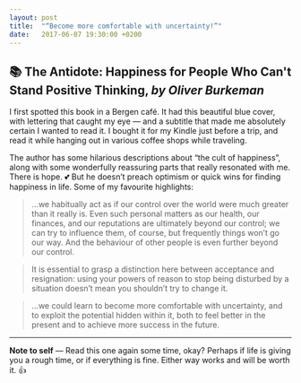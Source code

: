 ```yaml
---
layout: post
title:  "“Become more comfortable with uncertainty!”"
date:   2017-06-07 19:30:00 +0200
---
```


## 📚 The Antidote: Happiness for People Who Can't Stand Positive Thinking, *by Oliver Burkeman*

I first spotted this book in a Bergen café. It had this beautiful blue cover, with lettering that caught my eye — and a subtitle that made me absolutely certain I wanted to read it. I bought it for my Kindle just before a trip, and read it while hanging out in various coffee shops while traveling.

The author has some hilarious descriptions about “the cult of happiness”, along with some wonderfully reassuring parts that really resonated with me. There is hope. 💕 But he doesn’t preach optimism or quick wins for finding happiness in life. Some of my favourite highlights:

> …we habitually act as if our control over the world were much greater than it really is. Even such personal matters as our health, our finances, and our reputations are ultimately beyond our control; we can try to influence them, of course, but frequently things won’t go our way. And the behaviour of other people is even further beyond our control.

> It is essential to grasp a distinction here between acceptance and resignation: using your powers of reason to stop being disturbed by a situation doesn’t mean you shouldn’t try to change it.

> …we could learn to become more comfortable with uncertainty, and to exploit the potential hidden within it, both to feel better in the present and to achieve more success in the future.

---

**Note to self** — Read this one again some time, okay? Perhaps if life is giving you a rough time, or if everything is fine. Either way works and will be worth it. 👍
